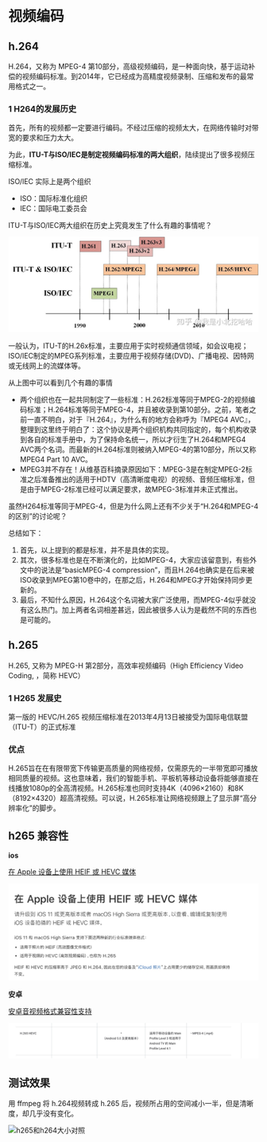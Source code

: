# 视频编码

## h.264

H.264，又称为 MPEG-4 第10部分，高级视频编码，是一种面向快，基于运动补偿的视频编码标准。到2014年，它已经成为高精度视频录制、压缩和发布的最常用格式之一。

### 1 H264的发展历史

首先，所有的视频都一定要进行编码。不经过压缩的视频太大，在网络传输时对带宽的要求和压力太大。

为此，**ITU-T与ISO/IEC是制定视频编码标准的两大组织**，陆续提出了很多视频压缩标准。

ISO/IEC 实际上是两个组织
* ISO：国际标准化组织
* IEC：国际电工委员会

ITU-T与ISO/IEC两大组织在历史上究竟发生了什么有趣的事情呢？

![编码标准历史](../../assets/image/video/encoding-history.jpeg)

一般认为，ITU-T的H.26x标准，主要应用于实时视频通信领域，如会议电视；ISO/IEC制定的MPEG系列标准，主要应用于视频存储(DVD)、广播电视、因特网或无线网上的流媒体等。

从上图中可以看到几个有趣的事情

* 两个组织也在一起共同制定了一些标准：H.262标准等同于MPEG-2的视频编码标准；H.264标准等同于MPEG-4，并且被收录到第10部分。之前，笔者之前一直不明白，对于『H.264』，为什么有的地方会称呼为『MPEG4 AVC』，整理到这里终于明白了：这个协议是两个组织机构共同指定的，每个机构收录到各自的标准手册中，为了保持命名统一，所以才衍生了H.264和MPEG4 AVC两个名词。而最新的H.264标准则被纳入MPEG-4的第10部分，所以又称MPEG4 Part 10 AVC。
* MPEG3并不存在！从维基百科摘录原因如下：MPEG-3是在制定MPEG-2标准之后准备推出的适用于HDTV（高清晰度电视）的视频、音频压缩标准，但是由于MPEG-2标准已经可以满足要求，故MPEG-3标准并未正式推出。

虽然H264标准等同于MPEG-4，但是为什么网上还有不少关于“H.264和MPEG-4的区别”的讨论呢？

总结如下：
1. 首先，以上提到的都是标准，并不是具体的实现。
2. 其次，很多标准也是在不断演化的，比如MPEG-4，大家应该留意到，有些外文中的说法是“basicMPEG-4 compression”，而且H.264也确实是在后来被ISO收录到MPEG第10卷中的，在那之后，H.264和MPEG才开始保持同步更新的。
3. 最后，不知什么原因，H.264这个名词被大家广泛使用，而MPEG-4似乎就没有这么热门。加上两者名词相差甚远，因此被很多人认为是截然不同的东西也是可能的。

## h.265

H.265, 又称为 MPEG-H 第2部分，高效率视频编码（High Efficiency Video Coding, ，简称 HEVC）

### 1 H265 发展史

第一版的 HEVC/H.265 视频压缩标准在2013年4月13日被接受为国际电信联盟（ITU-T）的正式标准

### 优点

H.265旨在在有限带宽下传输更高质量的网络视频，仅需原先的一半带宽即可播放相同质量的视频。这也意味着，我们的智能手机、平板机等移动设备将能够直接在线播放1080p的全高清视频。H.265标准也同时支持4K（4096×2160）和8K（8192×4320）超高清视频。可以说，H.265标准让网络视频跟上了显示屏“高分辨率化”的脚步。

## h265 兼容性

**ios**

[在 Apple 设备上使用 HEIF 或 HEVC 媒体](https://support.apple.com/zh-cn/HT207022)

![ios对h265兼容性](../../assets/image/video/ios对h265的兼容性.jpg)

**安卓**

[安卓音视频格式兼容性支持](https://developer.android.com/guide/topics/media/media-formats?hl=zh-cn)

![安卓h265兼容性](../../assets/image/video/h265安卓兼容性.jpg)

## 测试效果

用 ffmpeg 将 h.264视频转成 h.265 后，视频所占用的空间减小一半，但是清晰度，却几乎没有变化。

![h265和h264大小对照](../../assets/image/video/h265和h264.jpg)
